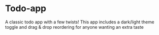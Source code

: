 # Todo-app
A classic todo app with a few twists! This app includes a dark/light theme toggle and drag &amp; drop reordering for anyone wanting an extra taste

